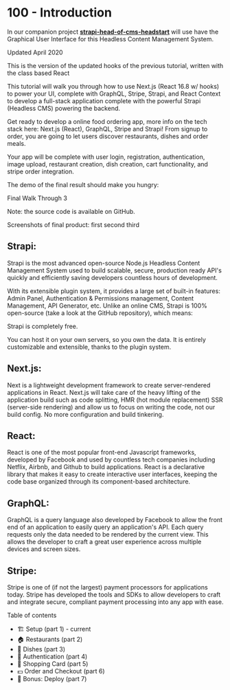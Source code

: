 # 100 - Introduction

In our companion project **[strapi-head-of-cms-headstart](https://github.com/vanHeemstraSystems/strapi-head-of-cms-headstart)** will use have the Graphical User Interface for this Headless Content Management System. 

Updated April 2020

This is the version of the updated hooks of the previous tutorial, written with the class based React

This tutorial will walk you through how to use Next.js (React 16.8 w/ hooks) to power your UI, complete with GraphQL, Stripe, Strapi, and React Context to develop a full-stack application complete with the powerful Strapi (Headless CMS) powering the backend.

Get ready to develop a online food ordering app, more info on the tech stack here: Next.js (React), GraphQL, Stripe and Strapi! From signup to order, you are going to let users discover restaurants, dishes and order meals.

Your app will be complete with user login, registration, authentication, image upload, restaurant creation, dish creation, cart functionality, and stripe order integration.

The demo of the final result should make you hungry:

Final Walk Through 3

Note: the source code is available on GitHub.

Screenshots of final product:
first
second
third

## Strapi:
Strapi is the most advanced open-source Node.js Headless Content Management System used to build scalable, secure, production ready API's quickly and efficiently saving developers countless hours of development.

With its extensible plugin system, it provides a large set of built-in features: Admin Panel, Authentication & Permissions management, Content Management, API Generator, etc. Unlike an online CMS, Strapi is 100% open-source (take a look at the GitHub repository), which means:

Strapi is completely free.

You can host it on your own servers, so you own the data.
It is entirely customizable and extensible, thanks to the plugin system.

## Next.js:
Next is a lightweight development framework to create server-rendered applications in React. Next.js will take care of the heavy lifting of the application build such as code splitting, HMR (hot module replacement) SSR (server-side rendering) and allow us to focus on writing the code, not our build config. No more configuration and build tinkering.

## React:
React is one of the most popular front-end Javascript frameworks, developed by Facebook and used by countless tech companies including Netflix, Airbnb, and Github to build applications. React is a declarative library that makes it easy to create interactive user interfaces, keeping the code base organized through its component-based architecture.

## GraphQL:
GraphQL is a query language also developed by Facebook to allow the front end of an application to easily query an application's API. Each query requests only the data needed to be rendered by the current view. This allows the developer to craft a great user experience across multiple devices and screen sizes.

## Stripe:
Stripe is one of (if not the largest) payment processors for applications today. Stripe has developed the tools and SDKs to allow developers to craft and integrate secure, compliant payment processing into any app with ease.

Table of contents

- 🏗️ Setup (part 1) - current
- 🏠 Restaurants (part 2)
- 🍔 Dishes (part 3)
- 🔐 Authentication (part 4)
- 🛒 Shopping Card (part 5)
- 💵 Order and Checkout (part 6)
- 🚀 Bonus: Deploy (part 7)
